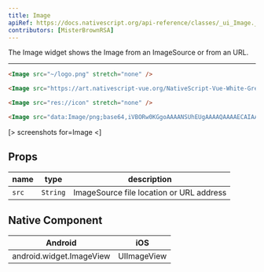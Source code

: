 ```yaml
---
title: Image
apiRef: https://docs.nativescript.org/api-reference/classes/_ui_Image._Image
contributors: [MisterBrownRSA]
---
```


The Image widget shows the Image from an ImageSource or from an URL.

---

```html
<Image src="~/logo.png" stretch="none" />
```

```html
<Image src="https://art.nativescript-vue.org/NativeScript-Vue-White-Green.png" stretch="none" />
```

```html
<Image src="res://icon" stretch="none" />
```

```html
<Image src="data:Image/png;base64,iVBORw0KGgoAAAANSUhEUgAAAAQAAAAECAIAAAAmkwkpAAAAAXNSR0IArs4c6QAAABxpRE9UAAAAAgAAAAAAAAACAAAAKAAAAAIAAAACAAAARiS4uJEAAAASSURBVBgZYvjPwABHSMz/DAAAAAD//0GWpK0AAAAOSURBVGNgYPiPhBgQAACEvQv1D5y/pAAAAABJRU5ErkJggg==" stretch="none" />
```



[> screenshots for=Image <]

## Props

| name | type | description |
|------|------|-------------|
| `src` | `String` | ImageSource file location or URL address

## Native Component

| Android | iOS |
|---------|-----|
| android.widget.ImageView | UIImageView